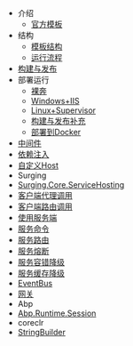 - 介绍
	- [官方模板](/官方模板.md)
- 结构
    - [模板结构](/模板结构.md)
    - [运行流程](/运行流程.md)
- [构建与发布](/构建与发布.md)
- 部署运行
    - [裸奔](裸奔.md)
    - [Windows+IIS](/Windows+IIS.md)
    - [Linux+Supervisor](/Linux+Supervisor.md)
    - [构建与发布补充](/构建与发布补充.md)
    - [部署到Docker](/部署到docker.md)
- [中间件](/中间件.md)
- [依赖注入](/依赖关系注入.md)
- [自定义Host](/自定义Host.md)
- Surging
 - [Surging.Core.ServiceHosting](surging/ServiceHosting.md)
 - [客户端代理调用](surging/客户端代理调用.md)
 - [客户端路由调用](surging/客户端路由调用.md)
 - [使用服务端](surging/使用服务端.md)
 - [服务命令](surging/服务命令.md)
 - [服务路由](surging/服务路由.md)
 - [服务熔断](surging/服务熔断.md)
 - [服务容错降级](surging/服务容错降级.md)
 - [服务缓存降级](surging/服务缓存降级.md)
 - [EventBus](surging/EventBus.md)
 - [网关](surging/网关.md)
- Abp
 - [Abp.Runtime.Session](abp/Abp.Runtime.Session.md)
- coreclr
 - [StringBuilder](coreclr/StringBuilder.md)